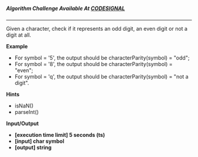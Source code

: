 ##### Algorithm Challenge Available At [CODESIGNAL](https://app.codesignal.com/arcade/code-arcade/lab-of-transformations/QKnGhkoi4wKr6xY9b)

---

Given a character, check if it represents an odd digit, an even digit or not a digit at all.

**Example**

- For symbol = '5', the output should be
  characterParity(symbol) = "odd";
- For symbol = '8', the output should be
  characterParity(symbol) = "even";
- For symbol = 'q', the output should be
  characterParity(symbol) = "not a digit".

**Hints**

- isNaN()
- parseInt()

**Input/Output**

- **[execution time limit] 5 seconds (ts)**
- **[input] char symbol**
- **[output] string**
